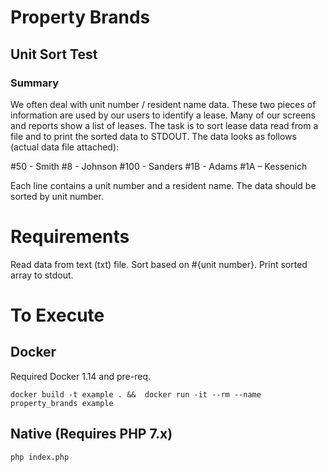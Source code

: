 # Property Brands

## Unit Sort Test

### Summary
 
We often deal with unit number / resident name data. These two pieces of information are used by our users to identify a lease.
Many of our screens and reports show a list of leases. The task is to sort lease data read from a file and to print the sorted data to STDOUT.
The data looks as follows (actual data file attached):
 
#50 - Smith
#8 - Johnson
#100 - Sanders
#1B - Adams
#1A – Kessenich
 
Each line contains a unit number and a resident name. The data should be sorted by unit number.


# Requirements
Read data from text (txt) file.
Sort based on #{unit number}.
Print sorted array to stdout.

# To Execute

## Docker
Required Docker 1.14 and pre-req.

`docker build -t example . &&  docker run -it --rm --name property_brands example`

## Native (Requires PHP 7.x)
`php index.php`